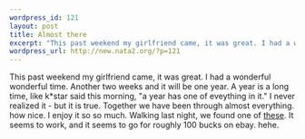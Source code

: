 ```yaml
--- 
wordpress_id: 121
layout: post
title: Almost there
excerpt: "This past weekend my girlfriend came, it was great. I had a wonderful wonderful time. Another two weeks and it will be one year. A year is a long time, like k*star said this morning, \"a year has one of eveything in it.\" I never realized it - but it is true. Together we have been through almost everything. how nice. I enjoy it so so much. Walking last night, we found one of "
wordpress_url: http://new.nata2.org/?p=121
---
```

This past weekend my girlfriend came, it was great. I had a wonderful wonderful time. Another two weeks and it will be one year. A year is a long time, like k*star said this morning, "a year has one of eveything in it." I never realized it - but it is true. Together we have been through almost everything. how nice. I enjoy it so so much. Walking last night, we found one of <a href="http://www.usa.canon.com/camcambin/cameras/aps/elph370z.html">these</a>. It seems to work, and it seems to go for roughly 100 bucks on ebay. hehe.
